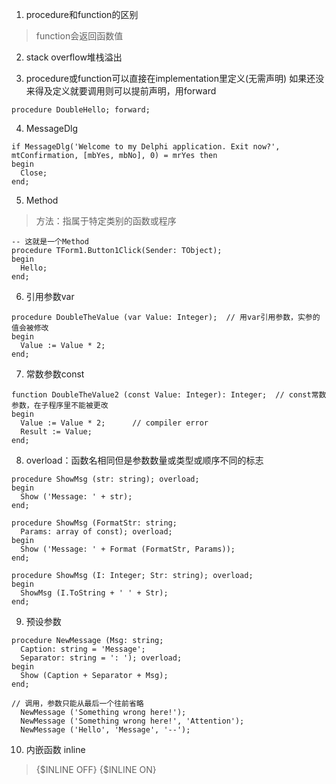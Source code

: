 1. procedure和function的区别
> function会返回函数值

2. stack overflow堆栈溢出

3. procedure或function可以直接在implementation里定义(无需声明)
   如果还没来得及定义就要调用则可以提前声明，用forward
```
procedure DoubleHello; forward;
```

4. MessageDlg
```
if MessageDlg('Welcome to my Delphi application. Exit now?', 
mtConfirmation, [mbYes, mbNo], 0) = mrYes then
begin
  Close; 
end;
```

5. Method
> 方法：指属于特定类别的函数或程序
```
-- 这就是一个Method
procedure TForm1.Button1Click(Sender: TObject);
begin
  Hello;
end;
```

6. 引用参数var
```
procedure DoubleTheValue (var Value: Integer);  // 用var引用参数，实参的值会被修改
begin
  Value := Value * 2;
end;
```

7. 常数参数const
```
function DoubleTheValue2 (const Value: Integer): Integer;  // const常数参数，在子程序里不能被更改
begin
  Value := Value * 2;      // compiler error
  Result := Value;
end;
```

8. overload：函数名相同但是参数数量或类型或顺序不同的标志
```
procedure ShowMsg (str: string); overload;
begin
  Show ('Message: ' + str);
end;

procedure ShowMsg (FormatStr: string;
  Params: array of const); overload;
begin
  Show ('Message: ' + Format (FormatStr, Params));
end;

procedure ShowMsg (I: Integer; Str: string); overload;
begin
  ShowMsg (I.ToString + ' ' + Str);
end;
```

9. 预设参数
```
procedure NewMessage (Msg: string;
  Caption: string = 'Message';
  Separator: string = ': '); overload;
begin
  Show (Caption + Separator + Msg);
end;

// 调用，参数只能从最后一个往前省略
  NewMessage ('Something wrong here!');
  NewMessage ('Something wrong here!', 'Attention');
  NewMessage ('Hello', 'Message', '--');
```

10. 内嵌函数 inline
> {$INLINE OFF}
> {$INLINE ON}


